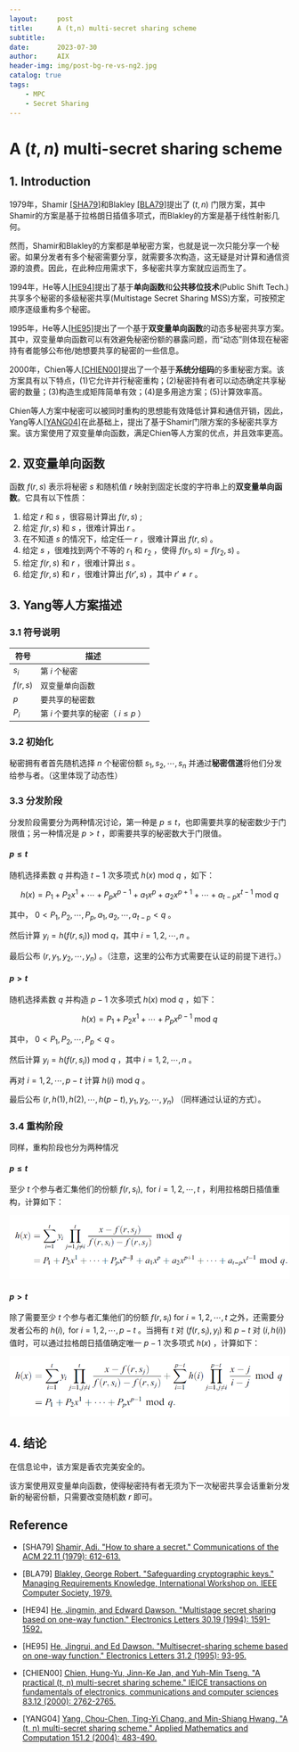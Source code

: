 ```yaml
---
layout:     post
title:      A (t,n) multi-secret sharing scheme
subtitle:   
date:       2023-07-30
author:     AIX
header-img: img/post-bg-re-vs-ng2.jpg
catalog: true
tags:
    - MPC
    - Secret Sharing
---
```


<head>
    <script src="https://cdn.mathjax.org/mathjax/latest/MathJax.js?config=TeX-AMS-MML_HTMLorMML" type="text/javascript"></script>
    <script type="text/x-mathjax-config">
        MathJax.Hub.Config({
            tex2jax: {
            skipTags: ['script', 'noscript', 'style', 'textarea', 'pre'],
            inlineMath: [['$','$']]
            }
        });
    </script>
</head>

# A $(t,n)$ multi-secret sharing scheme

## 1. Introduction

1979年，Shamir [[SHA79]](#SHA79)和Blakley [[BLA79]](#BLA79)提出了 $(t,n)$ 门限方案，其中Shamir的方案是基于拉格朗日插值多项式，而Blakley的方案是基于线性射影几何。

然而，Shamir和Blakley的方案都是单秘密方案，也就是说一次只能分享一个秘密。如果分发者有多个秘密需要分享，就需要多次构造，这无疑是对计算和通信资源的浪费。因此，在此种应用需求下，多秘密共享方案就应运而生了。

1994年，He等人[[HE94]](#HE94)提出了基于**单向函数**和**公共移位技术**(Public Shift Tech.)共享多个秘密的多级秘密共享(Multistage Secret Sharing MSS)方案，可按预定顺序逐级重构多个秘密。

1995年，He等人[[HE95]](#HE95)提出了一个基于**双变量单向函数**的动态多秘密共享方案。其中，双变量单向函数可以有效避免秘密份额的暴露问题，而“动态”则体现在秘密持有者能够公布他/她想要共享的秘密的一些信息。

2000年，Chien等人[[CHIEN00]](#CHIEN00)提出了一个基于**系统分组码**的多重秘密方案。该方案具有以下特点，(1)它允许并行秘密重构；(2)秘密持有者可以动态确定共享秘密的数量；(3)构造生成矩阵简单有效；(4)是多用途方案；(5)计算效率高。

Chien等人方案中秘密可以被同时重构的思想能有效降低计算和通信开销，因此，Yang等人[[YANG04]](#YANG04)在此基础上，提出了基于Shamir门限方案的多秘密共享方案。该方案使用了双变量单向函数，满足Chien等人方案的优点，并且效率更高。

## 2. 双变量单向函数

函数 $f(r,s)$ 表示将秘密 $s$ 和随机值 $r$ 映射到固定长度的字符串上的**双变量单向函数**。它具有以下性质：
1) 给定 $r$ 和 $s$ ，很容易计算出 $f(r,s)$ ;
2) 给定 $f(r,s)$ 和 $s$ ，很难计算出 $r$ 。
3) 在不知道 $s$ 的情况下，给定任一 $r$ ，很难计算出 $f(r,s)$ 。
4) 给定 $s$ ，很难找到两个不等的 $r_ 1$ 和 $r_2$ ，使得 $f(r_ 1,s)=f(r_ 2,s)$ 。
5) 给定 $f(r,s)$ 和 $r$ ，很难计算出 $s$ 。
6) 给定 $f(r,s)$ 和 $r$ ，很难计算出 $f(r',s)$ ，其中 $r'\neq r$ 。


## 3. Yang等人方案描述

### 3.1 符号说明

|  符号   |  描述  |
|  -----  | -----  |
|  $s_ i$  | 第 $i$ 个秘密 |
| $f(r, s)$  | 双变量单向函数 |
| $p$ | 要共享的秘密数 |
| $P_ i$ | 第 $i$ 个要共享的秘密（ $i\le p$ ） |

### 3.2 初始化

秘密拥有者首先随机选择 $n$ 个秘密份额 $s_ 1,s_ 2,\cdots,s_ n$ 并通过**秘密信道**将他们分发给参与者。（这里体现了动态性）

### 3.3 分发阶段

分发阶段需要分为两种情况讨论，第一种是 $p\le t$，也即需要共享的秘密数少于门限值；另一种情况是 $p>t$ ，即需要共享的秘密数大于门限值。

#### $p\le t$ 

随机选择素数 $q$ 并构造 $t-1$ 次多项式 $h(x)$ mod $q$ ，如下：  

$$
    h(x)=P_ 1+P_ 2x^ 1+\cdots +P_ px^ {p-1}+a_ 1x^ p+a_ 2x^ {p+1}+\cdots +a_ {t-p}x^ {t-1} \text{ mod } q
$$ 
    
其中， $0< P_ 1,P_ 2,\cdots,P_p,a_ 1,a_ 2,\cdots,a_ {t-p}<q$ 。  

然后计算 $y_ i=h(f(r,s_ i)) \text{ mod } q$，其中 $i=1,2,\cdots, n$ 。  

最后公布 $(r,y_ 1,y_2,\cdots,y_ n)$ 。（注意，这里的公布方式需要在认证的前提下进行。）

#### $p> t$

随机选择素数 $q$ 并构造 $p-1$ 次多项式 $h(x)$ mod $q$ ，如下：  

$$
    h(x)=P_ 1+P_ 2x^ 1+\cdots +P_ px^ {p-1} \text{ mod } q
$$ 

其中， $0< P_ 1,P_ 2,\cdots,P_p<q$ 。 

然后计算 $y_ i=h(f(r,s_ i)) \text{ mod } q$ ，其中 $i=1,2,\cdots, n$ 。 

再对 $i=1,2,\cdots, p-t$ 计算 $h(i) \text{ mod } q$ 。  

最后公布 $(r,h(1),h(2),\cdots,h(p-t),y_ 1,y_ 2,\cdots, y_ n)$ （同样通过认证的方式）。

### 3.4 重构阶段

同样，重构阶段也分为两种情况

#### $p\le t$

至少 $t$ 个参与者汇集他们的份额 $f(r,s_ i),\text{ for }i=1,2,\cdots,t$ ，利用拉格朗日插值重构，计算如下：

<!-- <figure>
<center>
<img src="/assets/res/Multi_SS/2023-07-30-35.png" alt="图2" style=max-width:90%;>
</center>
</figure> -->
<!-- <div style="text-align: center;">
<img src="/assets/res/Multi_SS/2023-07-30-35.png" alt="图1" style=max-width:90%;></div> -->
![图 0](/assets/res/Multi_SS/2023-07-30-35.png)  

#### $p> t$

除了需要至少 $t$ 个参与者汇集他们的份额 $f(r,s_ i)\text{ for }i=1,2,\cdots,t$ 之外，还需要分发者公布的 $h(i),\text{ for }i=1,2,\cdots,p-t$ 。当拥有 $t$ 对 $(f(r,s_ i),y_ i)$ 和 $p-t$ 对 $(i,h(i))$ 值时，可以通过拉格朗日插值确定唯一 $p-1$ 次多项式 $h(x)$ ，计算如下：  

![图 1](/assets/res/Multi_SS/2023-07-30-5.png)  

## 4. 结论
在信息论中，该方案是香农完美安全的。  

该方案使用双变量单向函数，使得秘密持有者无须为下一次秘密共享会话重新分发新的秘密份额，只需要改变随机数 $r$ 即可。








## Reference

<div id="SHA79"></div>

- [SHA79] [Shamir, Adi. "How to share a secret." Communications of the ACM 22.11 (1979): 612-613.](https://dl.acm.org/doi/abs/10.1145/359168.359176)


<div id="BLA79"></div>

- [BLA79] [Blakley, George Robert. "Safeguarding cryptographic keys." Managing Requirements Knowledge, International Workshop on. IEEE Computer Society, 1979.](https://www.computer.org/csdl/proceedings-article/afips/1979/50870313/12OmNCeK2a1)

<div id="HE94"></div>

- [HE94] [He, Jingmin, and Edward Dawson. "Multistage secret sharing based on one-way function." Electronics Letters 30.19 (1994): 1591-1592.](https://digital-library.theiet.org/content/journals/10.1049/el_19941076)

<div id="HE95"></div>

- [HE95] [He, Jingrui, and Ed Dawson. "Multisecret-sharing scheme based on one-way function." Electronics Letters 31.2 (1995): 93-95.](https://digital-library.theiet.org/content/journals/10.1049/el_19950073)

<div id="CHIEN00"></div>

- [CHIEN00] [Chien, Hung-Yu, Jinn-Ke Jan, and Yuh-Min Tseng. "A practical (t, n) multi-secret sharing scheme." IEICE transactions on fundamentals of electronics, communications and computer sciences 83.12 (2000): 2762-2765.](https://search.ieice.org/bin/summary.php?id=e83-a_12_2762)

<div id="YANG04"></div>

- [YANG04] [Yang, Chou-Chen, Ting-Yi Chang, and Min-Shiang Hwang. "A (t, n) multi-secret sharing scheme." Applied Mathematics and Computation 151.2 (2004): 483-490.](https://www.sciencedirect.com/science/article/abs/pii/S0096300303003552)
